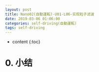 ```yaml
---
layout: post
title: Nano02(自動運転)-U01-L06-实现粒子滤波
date: 2019-03-06 01:06:00
categories: self-driving(自動運転)
tags: self-driving
---
```

* content
{:toc}

# 0. 小结